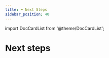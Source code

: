 ```yaml
---
title: ➡️ Next Steps
sidebar_position: 40
---
```


import DocCardList from '@theme/DocCardList';

# Next steps

<div className="next-steps">
<DocCardList items={
    [
        {
            type: 'link',
            title: 'Architecture',
            label: 'Architecture',
            href: '/docs/architecture',
            docId: 'architecture',
            description: 'Learn about the architecture of Ahnlich'
        },
        {
            type: 'link',
            title: 'Guides',
            label: 'Guides',
            href: '/docs/guides',
            description: 'Use cases and examples with Ahnlich'
        },
        {
            type: 'link',
            title: 'Community',
            label: 'Community',
            href: '/docs/community',
            description: 'Get involved with Ahnlich'
        },
        {
            type: 'link',
            title: 'Comparison with other tools',
            label: 'Comparison with other tools',
            href: '/docs/comparison-with-other-tools',
            description: 'Compare Ahnlich with other tools'
        }
    ]
} />
</div>